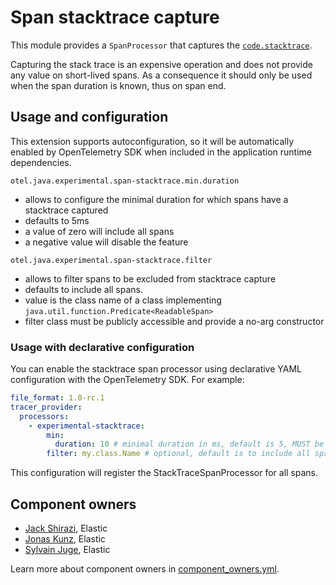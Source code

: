 # Span stacktrace capture

This module provides a `SpanProcessor` that captures the [`code.stacktrace`](https://opentelemetry.io/docs/specs/semconv/attributes-registry/code/).

Capturing the stack trace is an expensive operation and does not provide any value on short-lived spans.
As a consequence it should only be used when the span duration is known, thus on span end.

## Usage and configuration

This extension supports autoconfiguration, so it will be automatically enabled by OpenTelemetry
SDK when included in the application runtime dependencies.

`otel.java.experimental.span-stacktrace.min.duration`

- allows to configure the minimal duration for which spans have a stacktrace captured
- defaults to 5ms
- a value of zero will include all spans
- a negative value will disable the feature

`otel.java.experimental.span-stacktrace.filter`

- allows to filter spans to be excluded from stacktrace capture
- defaults to include all spans.
- value is the class name of a class implementing `java.util.function.Predicate<ReadableSpan>`
- filter class must be publicly accessible and provide a no-arg constructor

### Usage with declarative configuration

You can enable the stacktrace span processor using declarative YAML configuration with the OpenTelemetry SDK. For example:

```yaml
file_format: 1.0-rc.1
tracer_provider:
  processors:
    - experimental-stacktrace:
        min:
          duration: 10 # minimal duration in ms, default is 5, MUST be an integer
        filter: my.class.Name # optional, default is to include all spans
```

This configuration will register the StackTraceSpanProcessor for all spans.

## Component owners

- [Jack Shirazi](https://github.com/jackshirazi), Elastic
- [Jonas Kunz](https://github.com/jonaskunz), Elastic
- [Sylvain Juge](https://github.com/sylvainjuge), Elastic

Learn more about component owners in [component_owners.yml](../.github/component_owners.yml).

